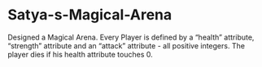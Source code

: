 # Satya-s-Magical-Arena
Designed a Magical Arena. Every Player is defined by a “health” attribute, “strength” attribute and an “attack” attribute - all positive integers. The player dies if his health attribute touches 0. 
